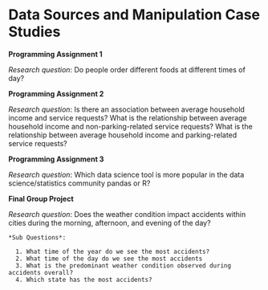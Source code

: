 # Data Sources and Manipulation Case Studies

**Programming Assignment 1** 

  *Research question*: Do people order different foods at different times of day?

**Programming Assignment 2** 
   
   *Research question*: Is there an association between average household income and service requests? What is the relationship between average household income and non-parking-related service requests? What is the relationship between average household income and parking-related service requests?

**Programming Assignment 3** 

 *Research question*: Which data science tool is more popular in the data science/statistics community pandas or R?

**Final Group Project** 

 *Research question*: Does the weather condition impact accidents within cities during the morning, afternoon, and evening of the day?

    *Sub Questions*:
    
      1. What time of the year do we see the most accidents?
      2. What time of the day do we see the most accidents 
      3. What is the predominant weather condition observed during accidents overall?
      4. Which state has the most accidents?
